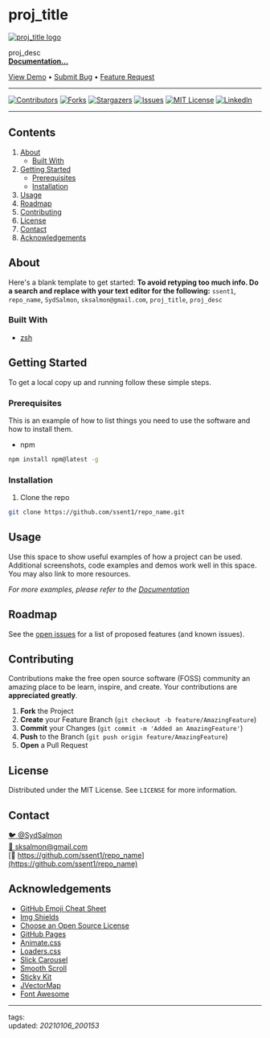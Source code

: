 # proj_title

[![proj_title logo](images/logo.png)](https://github.com/ssent1/repo_name)

proj_desc\
[**Documentation…**](https://github.com/ssent1/repo_name)

[View Demo](https://github.com/ssent1/repo_name) • [Submit Bug](https://github.com/ssent1/repo_name/issues) • [Feature Request](https://github.com/ssent1/repo_name/issues)

---

[![Contributors][contributors-shield]][contributors-url]
[![Forks][forks-shield]][forks-url]
[![Stargazers][stars-shield]][stars-url]
[![Issues][issues-shield]][issues-url]
[![MIT License][license-shield]][license-url]
[![LinkedIn][linkedin-shield]][linkedin-url]

---

## Contents

1. [About](#about)
   - [Built With](#built-with)
2. [Getting Started](#getting-started)
   - [Prerequisites](#prerequisites)
   - [Installation](#installation)
3. [Usage](#usage)
4. [Roadmap](#roadmap)
5. [Contributing](#contributing)
6. [License](#license)
7. [Contact](#contact)
8. [Acknowledgements](#acknowledgements)

## About

<!-- [![Product Name Screen Shot][product-screenshot]](https://example.com) -->

Here's a blank template to get started:
**To avoid retyping too much info. Do a search and replace with your text editor for the following:**
`ssent1`, `repo_name`, `SydSalmon`, `sksalmon@gmail.com`, `proj_title`, `proj_desc`

### Built With

- [zsh](https://github.com/zsh-users/zsh)

## Getting Started

To get a local copy up and running follow these simple steps.

### Prerequisites

This is an example of how to list things you need to use the software and how to install them.

- npm

```sh npm
npm install npm@latest -g
```

### Installation

1. Clone the repo

```sh clone the repo
git clone https://github.com/ssent1/repo_name.git
```

## Usage

Use this space to show useful examples of how a project can be used. Additional screenshots, code examples and demos work well in this space. You may also link to more resources.

_For more examples, please refer to the [Documentation](https://example.com)_

<!-- ROADMAP -->

## Roadmap

See the [open issues](https://github.com/ssent1/repo_name/issues) for a list of proposed features (and known issues).

<!-- CONTRIBUTING -->

## Contributing

Contributions make the free open source software (FOSS) community an amazing place to be learn, inspire, and create. Your contributions are **appreciated greatly**.

1. **Fork** the Project
2. **Create** your Feature Branch (`git checkout -b feature/AmazingFeature`)
3. **Commit** your Changes (`git commit -m 'Added an AmazingFeature'`)
4. **Push** to the Branch (`git push origin feature/AmazingFeature`)
5. **Open** a Pull Request

## License

Distributed under the MIT License. See `LICENSE` for more information.

## Contact

[:bird: @SydSalmon](https://twitter.com/SydSalmon)\
[:email: sksalmon@gmail.com](mailto:sksalmon@gmail.com)\
[:link: https://github.com/ssent1/repo_name](https://github.com/ssent1/repo_name)

## Acknowledgements

- [GitHub Emoji Cheat Sheet](https://www.webpagefx.com/tools/emoji-cheat-sheet)
- [Img Shields](https://shields.io)
- [Choose an Open Source License](https://choosealicense.com)
- [GitHub Pages](https://pages.github.com)
- [Animate.css](https://daneden.github.io/animate.css)
- [Loaders.css](https://connoratherton.com/loaders)
- [Slick Carousel](https://kenwheeler.github.io/slick)
- [Smooth Scroll](https://github.com/cferdinandi/smooth-scroll)
- [Sticky Kit](http://leafo.net/sticky-kit)
- [JVectorMap](http://jvectormap.com)
- [Font Awesome](https://fontawesome.com)

<!--- GitHub Status Links -->

---

tags: \
updated: _20210106_200153_

[contributors-shield]: https://img.shields.io/github/contributors/ssent1/repo.svg?style=for-the-badge
[contributors-url]: https://github.com/ssent1/repo/graphs/contributors
[forks-shield]: https://img.shields.io/github/forks/ssent1/repo.svg?style=for-the-badge
[forks-url]: https://github.com/ssent1/repo/network/members
[stars-shield]: https://img.shields.io/github/stars/ssent1/repo.svg?style=for-the-badge
[stars-url]: https://github.com/ssent1/repo/stargazers
[issues-shield]: https://img.shields.io/github/issues/ssent1/repo.svg?style=for-the-badge
[issues-url]: https://github.com/ssent1/repo/issues
[license-shield]: https://img.shields.io/github/license/ssent1/repo.svg?style=for-the-badge
[license-url]: https://github.com/ssent1/repo/blob/master/LICENSE.txt
[linkedin-shield]: https://img.shields.io/badge/-LinkedIn-black.svg?style=for-the-badge&logo=linkedin&colorB=555
[linkedin-url]: https://www.linkedin.com/in/SydSalmon/

